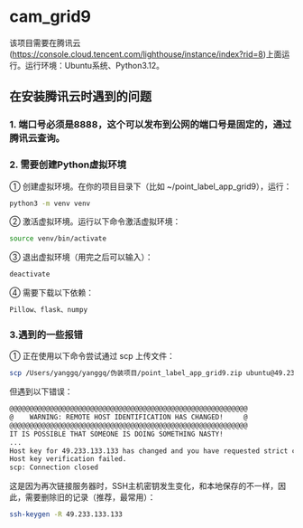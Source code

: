 # cam_grid9

该项目需要在腾讯云(https://console.cloud.tencent.com/lighthouse/instance/index?rid=8)上面运行。运行环境：Ubuntu系统、Python3.12。 

## 在安装腾讯云时遇到的问题

### 1. 端口号必须是8888，这个可以发布到公网的端口号是固定的，通过腾讯云查询。
### 2. 需要创建Python虚拟环境
  ①  创建虚拟环境。在你的项目目录下（比如 ~/point_label_app_grid9），运行：
```bash
python3 -m venv venv
```
  ② 激活虚拟环境。运行以下命令激活虚拟环境：
```bash
source venv/bin/activate
```
  ③ 退出虚拟环境（用完之后可以输入）：
```bash
deactivate
```
  ④ 需要下载以下依赖：
```bash
Pillow、flask、numpy
```
### 3.遇到的一些报错
  ① 正在使用以下命令尝试通过 scp 上传文件：
```bash
scp /Users/yanggq/yanggq/伪装项目/point_label_app_grid9.zip ubuntu@49.233.133.133:/home/ubuntu/
```
但遇到以下错误：
```bash
@@@@@@@@@@@@@@@@@@@@@@@@@@@@@@@@@@@@@@@@@@@@@@@@@@@@@@@@@@@
@    WARNING: REMOTE HOST IDENTIFICATION HAS CHANGED!     @
@@@@@@@@@@@@@@@@@@@@@@@@@@@@@@@@@@@@@@@@@@@@@@@@@@@@@@@@@@@
IT IS POSSIBLE THAT SOMEONE IS DOING SOMETHING NASTY!
...
Host key for 49.233.133.133 has changed and you have requested strict checking.
Host key verification failed.
scp: Connection closed
```
这是因为再次链接服务器时，SSH主机密钥发生变化，和本地保存的不一样，因此，需要删除旧的记录（推荐，最常用）：
```bash
ssh-keygen -R 49.233.133.133
```






